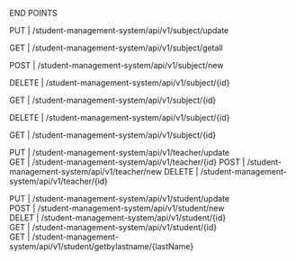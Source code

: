 END POINTS

PUT    | /student-management-system/api/v1/subject/update

GET    | /student-management-system/api/v1/subject/getall

POST   | /student-management-system/api/v1/subject/new

DELETE | /student-management-system/api/v1/subject/{id}

GET    | /student-management-system/api/v1/subject/{id}

DELETE | /student-management-system/api/v1/subject/{id}	

GET    | /student-management-system/api/v1/subject/{id}	

PUT    | /student-management-system/api/v1/teacher/update	
GET    | /student-management-system/api/v1/teacher/{id}	
POST   | /student-management-system/api/v1/teacher/new
DELETE | /student-management-system/api/v1/teacher/{id}	

PUT   | /student-management-system/api/v1/student/update	
POST  | /student-management-system/api/v1/student/new	
DELET | /student-management-system/api/v1/student/{id}	
GET   | /student-management-system/api/v1/student/{id}	
GET   | /student-management-system/api/v1/student/getbylastname/{lastName}	
